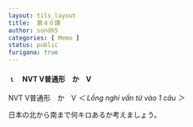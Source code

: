 ```yaml
---
layout: tils_layout
title:  第４０課
author: sondh5
categories: [ Memo ]
status: public
furigana: true
---
```


#### ⒈　NVT V普通形　か　V
<ct>NVT V普通形　か　V </ct>
*＜ Lồng nghi vấn từ vào 1 câu ＞*  

日本の北から南まで何キロあるか考えましょう。  
